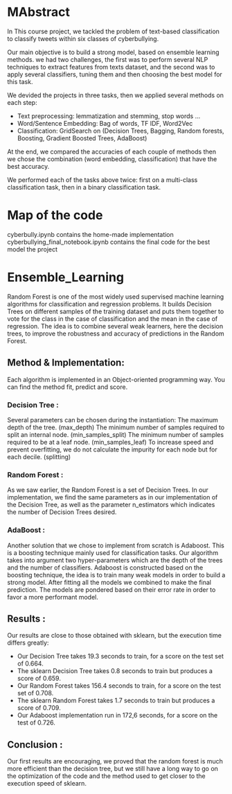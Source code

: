 # MAbstract

In This course project, we tackled the problem of text-based classification to classify tweets within six classes of cyberbullying.

Our main objective is to build a strong model, based on ensemble learning methods. we had two challenges, the first was to perform several NLP techniques to
extract features from texts dataset, and the second was to apply several classifiers, tuning them and then choosing the best model for this task.

We devided the projects in three tasks, then we applied several methods on each step:
* Text preprocessing: lemmatization and stemming, stop words ...
* Word/Sentence Embedding: Bag of words, TF IDF, Word2Vec 
* Classification: GridSearch on (Decision Trees, Bagging, Random forests, Boosting, Gradient Boosted Trees, AdaBoost)

At the end, we compared the accuracies of each couple of methods then we chose the combination (word embedding, classification) that have the best accuracy.

We performed each of the tasks above twice: first on a multi-class classification task, then in a binary classification task.



# Map of the code

cyberbully.ipynb contains the home-made implementation
cyberbullying_final_notebook.ipynb contains the final code for the best model the project 


# Ensemble_Learning

Random Forest is one of the most widely used supervised machine learning algorithms for classification and regression problems. It builds Decision Trees on different samples of the training dataset and puts them together to vote for the class in the case of classification and the mean in the case of regression. The idea is to combine several weak learners, here the decision trees, to improve the robustness and accuracy of predictions in the Random Forest.

## Method & Implementation:
Each algorithm is implemented in an Object-oriented programming way. You can find the method fit, predict and score.
### Decision Tree :
Several parameters can be chosen during the instantiation:
The maximum depth of the tree. (max_depth)
The minimum number of samples required to split an internal node. (min_samples_split)
The minimum number of samples required to be at a leaf node. (min_samples_leaf)
To increase speed and prevent overfitting, we do not calculate the impurity for each node but for each decile. (splitting)


### Random Forest :

As we saw earlier, the Random Forest is a set of Decision Trees. In our implementation, we find the same parameters as in our implementation of the Decision Tree, as well as the parameter n_estimators which indicates the number of Decision Trees desired.

### AdaBoost :

Another solution that we chose to implement from scratch is Adaboost. This is a boosting technique mainly used for classification tasks. 
Our algorithm takes into argument two hyper-parameters which are the depth of the trees and the number of classifiers. 
Adaboost is constructed based on the boosting technique, the idea is to train many weak models in order to build a strong model. 
After fitting all the models we combined to make the final prediction. The models are pondered based on their error rate in order to favor a more performant model.

## Results :

Our results are close to those obtained with sklearn, but the execution time differs greatly:
- Our Decision Tree takes 19.3 seconds to train, for a score on the test set of 0.664.
- The sklearn Decision Tree takes 0.8 seconds to train but produces a score of 0.659.
- Our Random Forest takes 156.4 seconds to train, for a score on the test set of 0.708.
- The sklearn Random Forest takes 1.7 seconds to train but produces a score of 0.709.
- Our Adaboost implementation run in 172,6 seconds, for a score on the test of 0.726.

## Conclusion :

Our first results are encouraging, we proved that the random forest is much more efficient than the decision tree, but we still have a long way to go on the optimization of the code and the method used to get closer to the execution speed of sklearn.

